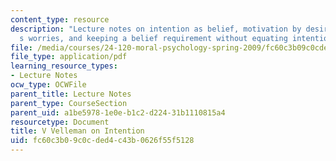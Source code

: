 ```yaml
---
content_type: resource
description: "Lecture notes on intention as belief, motivation by desire, Langton\u2019\
  s worries, and keeping a belief requirement without equating intention with belief."
file: /media/courses/24-120-moral-psychology-spring-2009/fc60c3b09c0cded4c43b0626f55f5128_MIT24_120s09_lec05.pdf
file_type: application/pdf
learning_resource_types:
- Lecture Notes
ocw_type: OCWFile
parent_title: Lecture Notes
parent_type: CourseSection
parent_uid: a1be5978-1e0e-b1c2-d224-31b1110815a4
resourcetype: Document
title: V Velleman on Intention
uid: fc60c3b0-9c0c-ded4-c43b-0626f55f5128
---
```

